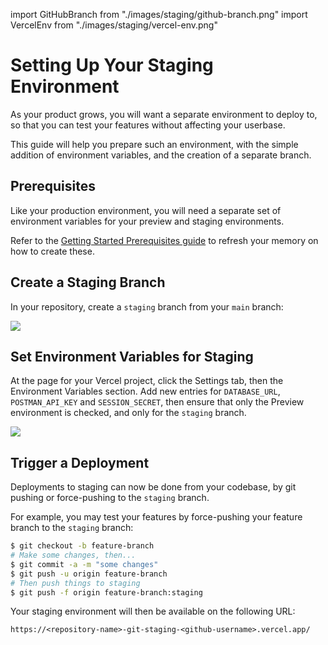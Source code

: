 import GitHubBranch from "./images/staging/github-branch.png"
import VercelEnv from "./images/staging/vercel-env.png"

# Setting Up Your Staging Environment

As your product grows, you will want a separate environment to deploy to,
so that you can test your features without affecting your userbase.

This guide will help you prepare such an environment, with the simple
addition of environment variables, and the creation of a separate branch.

## Prerequisites

Like your production environment, you will need a separate set of environment
variables for your preview and staging environments. 

Refer to the [Getting Started Prerequisites guide](../getting-started/01-prerequisites.md)
to refresh your memory on how to create these.

## Create a Staging Branch

In your repository, create a `staging` branch from your `main` branch:

<img src={GitHubBranch} />

## Set Environment Variables for Staging

At the page for your Vercel project, click the Settings tab, then
the Environment Variables section. Add new entries for `DATABASE_URL`,
`POSTMAN_API_KEY` and `SESSION_SECRET`, then ensure that only the Preview
environment is checked, and only for the `staging` branch.

<img src={VercelEnvBranch} />

## Trigger a Deployment

Deployments to staging can now be done from your codebase, by git pushing
or force-pushing to the `staging` branch.

For example, you may test your features by force-pushing your feature branch
to the `staging` branch:

```sh
$ git checkout -b feature-branch
# Make some changes, then...
$ git commit -a -m "some changes"
$ git push -u origin feature-branch
# Then push things to staging
$ git push -f origin feature-branch:staging
```

Your staging environment will then be available on the following URL:
```
https://<repository-name>-git-staging-<github-username>.vercel.app/
```
